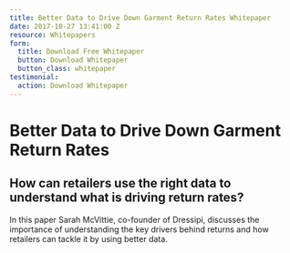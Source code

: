 ```yaml
---
title: Better Data to Drive Down Garment Return Rates Whitepaper
date: 2017-10-27 13:41:00 Z
resource: Whitepapers
form:
  title: Download Free Whitepaper
  button: Download Whitepaper
  button_class: whitepaper
testimonial:
  action: Download Whitepaper
---
```


# Better Data to Drive Down Garment Return Rates

## How can retailers use the right data to understand what is driving return rates?

In this paper Sarah McVittie, co-founder of Dressipi, discusses the importance of understanding the key drivers behind returns and how retailers can tackle it by using better data.